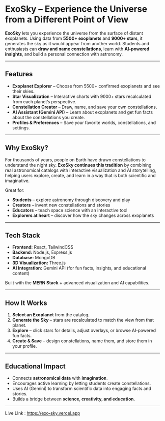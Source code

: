 # ExoSky – Experience the Universe from a Different Point of View

**ExoSky** lets you experience the universe from the surface of distant exoplanets. Using data from **5500+ exoplanets** and **9000+ stars**, it generates the sky as it would appear from another world. Students and enthusiasts can **draw and name constellations**, learn with **AI-powered insights**, and build a personal connection with astronomy.  

---

## Features  

- **Exoplanet Explorer** – Choose from 5500+ confirmed exoplanets and see their skies.  
-  **Star Visualization** – Interactive charts with 9000+ stars recalculated from each planet’s perspective.  
- **Constellation Creator** – Draw, name, and save your own constellations.  
- **AI Assistant (Gemini API)** – Learn about exoplanets and get fun facts about the constellations you create.  
- **Profiles & Preferences** – Save your favorite worlds, constellations, and settings.  

---

## Why ExoSky?  

For thousands of years, people on Earth have drawn constellations to understand the night sky. **ExoSky continues this tradition** by combining real astronomical catalogs with interactive visualization and AI storytelling, helping users explore, create, and learn in a way that is both scientific and imaginative.  

Great for:  
-  **Students** – explore astronomy through discovery and play  
- **Creators** – invent new constellations and stories  
- **Educators** – teach space science with an interactive tool  
- **Explorers at heart** – discover how the sky changes across exoplanets
---

## Tech Stack  

- **Frontend:** React, TailwindCSS  
- **Backend:** Node.js, Express.js  
- **Database:** MongoDB  
- **3D Visualization:** Three.js  
- **AI Integration:** Gemini API (for fun facts, insights, and educational content)  

Built with the **MERN Stack** + advanced visualization and AI capabilities.  

---

## How It Works  

1. **Select an Exoplanet** from the catalog.  
2. **Generate the Sky** – stars are recalculated to match the view from that planet.  
3. **Explore** – click stars for details, adjust overlays, or browse AI-powered fun facts.  
4. **Create & Save** – design constellations, name them, and store them in your profile.  

---

## Educational Impact  

- Connects **astronomical data** with **imagination**.  
- Encourages active learning by letting students create constellations.  
- Uses AI (Gemini) to transform scientific data into engaging facts and stories.  
- Builds a bridge between **science, creativity, and education**.  

---

 Live LInk : https://exo-sky.vercel.app
